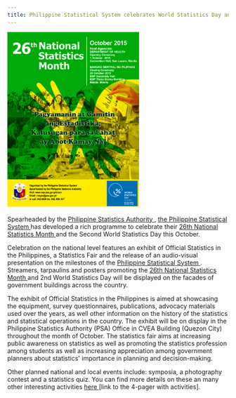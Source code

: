```yaml
---
title: Philippine Statistical System celebrates World Statistics Day and the 26th National Statistics Month in October
---
```

<img src="/images/26th_NSMposter.png" alt="Philippines Workshop banner" style="width:300px"><br><br>
Spearheaded by the <a href= "https://psa.gov.ph" target="_blank">Philippine Statistics Authority </a>, <a href="http://nap.psa.gov.ph/pss/default.asp" target="_blank" >the Philippine Statistical System </a> has developed a rich programme to celebrate their <a href= "http://nap.psa.gov.ph/nsm/26thNSM/default.asp"  target="_blank" >26th National Statistics Month </a>and the Second World Statistics Day this October.

Celebration on the national level features an exhibit of Official Statistics in the Philippines, a Statistics Fair and the release of an audio-visual presentation on the milestones of the <a href="http://nap.psa.gov.ph/pss/default.asp" target="_blank"> Philippine Statistical System </a>. Streamers, tarpaulins and posters promoting the <a href= "http://nap.psa.gov.ph/nsm/26thNSM/default.asp"  target="_blank" >26th National Statistics Month </a> and 2nd World Statistics Day will be displayed on the facades of government buildings across the country.

The exhibit of Official Statistics in the Philippines is aimed at showcasing the equipment, survey questionnaires, publications, advocacy materials used over the years, as well other information on the history of the statistics and statistical operations in the country. The exhibit will be on display in the Philippine Statistics Authority (PSA) Office in CVEA Building (Quezon City) throughout the month of October. The statistics fair aims at increasing public awareness on statistics as well as promoting the statistics profession among students as well as increasing appreciation among government planners about statistics' importance in planning and decision-making.

Other planned national and local events include: symposia, a photography contest and a statistics quiz. You can find more details on these an many other interesting activities <a href="/files/WSD_Philippines_Activities.pdf" target="_blank"> here </a> [link to the 4-pager with activities].
